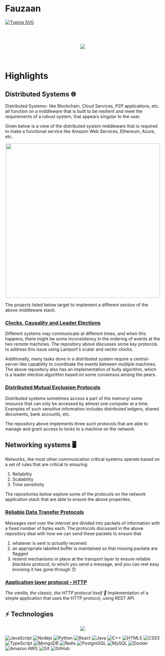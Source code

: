 # Fauzaan
[![Typing SVG](https://readme-typing-svg.demolab.com?font=Fira+Code&duration=2000&pause=1000&color=025EF7&multiline=true&width=435&height=95&lines=Software+and+Data+Engineer;Engineering+Backend+Systems)](https://git.io/typing-svg)

<br/>
<br/>

<p align="center">
  <img align="center" src="https://github-readme-stats.vercel.app/api/top-langs/?username=fauzxan&layout=donut&theme=transparent&show_icons=true"/>
</p>

<!--
<details>
  <image align="center" src="https://github-readme-stats.vercel.app/api/wakatime/?username=fauzxan" />
</details>
-->

<br/>

# Highlights

## Distributed Systems 🌐
Distributed Systems- like Blockchain, Cloud Services, P2P applications, etc. all function on a middleware that is built to be resilient and meet the requirements of a robust system, that appears singular to the user. 

Given below is a view of the distributed system middleware that is required to make a functional service like Amazon Web Services, Ethereum, Azure, etc. 

<p align="center">
  <img src="https://github.com/fauzxan/fauzxan/assets/92146562/9ad64859-fb05-43c0-b69a-e256291800f9" width="500">
</p>
The projects listed below target to implement a different section of the above middleware stack. 

### [Clocks, Causality and Leader Elections](https://github.com/fauzxan/distributed_systems)
Different systems may communicate at different times, and when this happens, there might be some inconsistency in the ordering of events at the two remote machines. 
The repository above discusses some key protocols to address this issue using Lamport's scalar and vector clocks. 

Additionally, many tasks done in a distributed system require a central-server-like capability to coordinate the events between multiple machines. The above repository also has an implementation of bully algorithm, which is a leader election algorithm based on some consensus among the peers. 

### [Distributed Mutual Exclusion Protocols](https://github.com/fauzxan/distributed_mutual_exclusion) 
Distributed systems sometimes access a part of the memory/ some resource that can only be accessed by atmost one computer at a time. Examples of such sensitive information includes distributed ledgers, shared documents, bank accounts, etc. 

The repository above implements three such protocols that are able to manage and grant access to locks to a machine on the network.

## Networking systems 🖥️

Networks, like most other communication critical systems operate based on a set of rules that are critical to ensuring 
1. Reliability
2. Scalability
3. Time sensitivity

The repositories below explore some of the protocols on the network application stack that are able to ensure the above properties.

### [Reliable Data Transfer Protocols](https://github.com/fauzxan/Reliable-Data-Transfer)
Messages sent over the _internet_ are divided into packets of information with a fixed number of bytes each. The protocols discussed in the above repository deal with how we can send these packets to ensure that 
1. whatever is sent is _actually_ received 
2. an appropriate labelled buffer is maintained so that missing packets are flagged
3. resend mechanisms in place at the transport layer to ensure reliable _blackbox_ protocol, to which you send a message, and you can rest easy knowing it has gone through 🙃

### [Application layer protocol - HTTP](https://github.com/fauzxan/Network-labs)
_The vanilla, the classic, the HTTP protocol itself 🚀_
Implementation of a simple application that uses the HTTP protocol, using REST API.

 ## ⚡ Technologies


<p align="center">
  <a href="https://skillicons.dev">
    <img src="https://skillicons.dev/icons?i=go,js,java,cpp,python,nodejs,aws,github,grafana,docker,mongodb,mysql,redis,postgres,postman,linux,jenkins,flask,fastapi)" />
  </a>
</p>

![JavaScript](https://img.shields.io/badge/-JavaScript-black?style=flat-square&logo=javascript)
![Nodejs](https://img.shields.io/badge/-Nodejs-black?style=flat-square&logo=Node.js)
![Python](https://img.shields.io/badge/-Python-black?style=flat-square&logo=Python)
![React](https://img.shields.io/badge/-React-black?style=flat-square&logo=react)
![Java](https://img.shields.io/badge/-java-E34A86?style=flat-square&logo=java)
![C++](https://img.shields.io/badge/-C++-00599C?style=flat-square&logo=c)
![HTML5](https://img.shields.io/badge/-HTML5-E34F26?style=flat-square&logo=html5&logoColor=white)
![CSS3](https://img.shields.io/badge/-CSS3-1572B6?style=flat-square&logo=css3)
![TypeScript](https://img.shields.io/badge/-TypeScript-007ACC?style=flat-square&logo=typescript)
![MongoDB](https://img.shields.io/badge/-MongoDB-black?style=flat-square&logo=mongodb)
![Redis](https://img.shields.io/badge/-Redis-black?style=flat-square&logo=Redis)
![PostgreSQL](https://img.shields.io/badge/-PostgreSQL-336791?style=flat-square&logo=postgresql)
![MySQL](https://img.shields.io/badge/-MySQL-black?style=flat-square&logo=mysql)
![Docker](https://img.shields.io/badge/-Docker-black?style=flat-square&logo=docker)
![Amazon AWS](https://img.shields.io/badge/Amazon%20AWS-232F3E?style=flat-square&logo=amazon-aws)
![Git](https://img.shields.io/badge/-Git-black?style=flat-square&logo=git)
![GitHub](https://img.shields.io/badge/-GitHub-181717?style=flat-square&logo=github)


